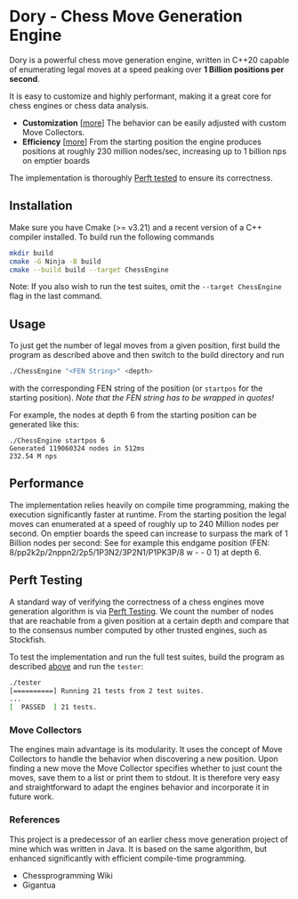 # Dory - Chess Move Generation Engine

Dory is a powerful chess move generation engine, written in C++20 capable of enumerating legal moves at a speed peaking over **1 Billion positions per second**.

It is easy to customize and highly performant, making it a great core for chess engines or chess data analysis.

- **Customization** [[more](#Move-Collectors)]
  The behavior can be easily adjusted with custom Move Collectors. 
- **Efficiency** [[more](#Performance)]
  From the starting position the engine produces positions at roughly 230 million nodes/sec, increasing up to 1 billion nps on emptier boards

The implementation is thoroughly [Perft tested](#Perft-Testing) to ensure its correctness.

## Installation

Make sure you have Cmake (>= v3.21) and a recent version of a C++ compiler installed. To build run the following commands

```bash
mkdir build
cmake -G Ninja -B build
cmake --build build --target ChessEngine
```

Note: If you also wish to run the test suites, omit the `--target ChessEngine` flag in the last command.

## Usage

To just get the number of legal moves from a given position, first build the program as described above and then switch to the build directory and run

```bash
./ChessEngine "<FEN String>" <depth>
```

with the corresponding FEN string of the position (or `startpos` for the starting position). 
*Note that the FEN string has to be wrapped in quotes!*

For example, the nodes at depth 6 from the starting position can be generated like this:

```
./ChessEngine startpos 6
Generated 119060324 nodes in 512ms
232.54 M nps
```

## Performance

The implementation relies heavily on compile time programming, making the execution significantly faster at runtime. From the starting position the legal moves can enumerated at a speed of roughly up to 240 Million nodes per second. On emptier boards the speed can increase to surpass the mark of 1 Billion nodes per second: See for example this endgame position (FEN: 8/pp2k2p/2nppn2/2p5/1P3N2/3P2N1/P1PK3P/8 w - - 0 1) at depth 6.

## Perft Testing

A standard way of verifying the correctness of a chess engines move generation algorithm is via [Perft Testing](https://www.chessprogramming.org/Perft). We count the number of nodes that are reachable from a given position at a certain depth and compare that to the consensus number computed by other trusted engines, such as Stockfish.

To test the implementation and run the full test suites, build the program as described [above](#Installation) and run the `tester`:

```bash
./tester
[==========] Running 21 tests from 2 test suites.
...
[  PASSED  ] 21 tests.
```

### Move Collectors

The engines main advantage is its modularity. It uses the concept of Move Collectors to handle the behavior when discovering a new position. Upon finding a new move the Move Collector specifies whether to just count the moves, save them to a list or print them to stdout. It is therefore very easy and straightforward to adapt the engines behavior and incorporate it in future work.

### References

This project is a predecessor of an earlier chess move generation project of mine which was written in Java. It is based on the same algorithm, but enhanced significantly with efficient compile-time programming.

- Chessprogramming Wiki 
- Gigantua 

